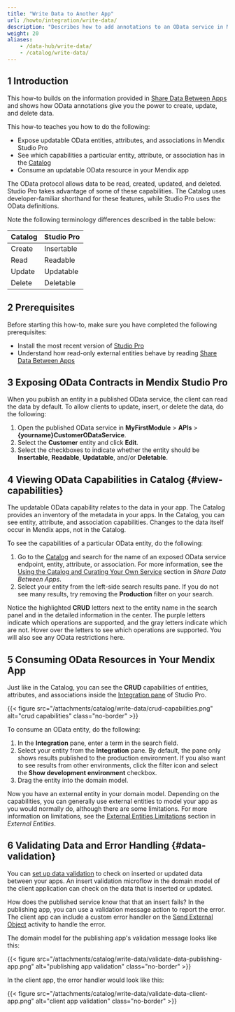 ```yaml
---
title: "Write Data to Another App"
url: /howto/integration/write-data/
description: "Describes how to add annotations to an OData service in Mendix Studio Pro, see external entities with these features in the Catalog, and use them to build your app."
weight: 20
aliases:
    - /data-hub/write-data/
    - /catalog/write-data/
---
```


## 1 Introduction

This how-to builds on the information provided in [Share Data Between Apps](/howto/integration/share-data/) and shows how OData annotations give you the power to create, update, and delete data.

This how-to teaches you how to do the following:

* Expose updatable OData entities, attributes, and associations in Mendix Studio Pro
* See which capabilities a particular entity, attribute, or association has in the [Catalog](https://catalog.mendix.com/)
* Consume an updatable OData resource in your Mendix app

The OData protocol allows data to be read, created, updated, and deleted. Studio Pro takes advantage of some of these capabilities. The Catalog uses developer-familiar shorthand for these features, while Studio Pro uses the OData definitions.

Note the following terminology differences described in the table below:

| Catalog | Studio Pro |
| -------- | ---------- |
| Create   | Insertable |
| Read     | Readable   |
| Update   | Updatable  |
| Delete   | Deletable  |

## 2 Prerequisites

Before starting this how-to, make sure you have completed the following prerequisites:

* Install the most recent version of [Studio Pro](https://marketplace.mendix.com/link/studiopro/)
* Understand how read-only external entities behave by reading [Share Data Between Apps](/howto/integration/share-data/)

## 3 Exposing OData Contracts in Mendix Studio Pro

When you publish an entity in a published OData service, the client can read the data by default. To allow clients to update, insert, or delete the data, do the following:

1. Open the published OData service in **MyFirstModule** > **APIs** > **{yourname}CustomerODataService**.
2. Select the **Customer** entity and click **Edit**.
3. Select the checkboxes to indicate whether the entity should be **Insertable**, **Readable**, **Updatable**, and/or **Deletable**.

## 4 Viewing OData Capabilities in Catalog {#view-capabilities}

The updatable OData capability relates to the data in your app. The Catalog provides an inventory of the metadata in your apps. In the Catalog, you can see entity, attribute, and association capabilities. Changes to the data itself occur in Mendix apps, not in the Catalog.

To see the capabilities of a particular OData entity, do the following: 

1. Go to the [Catalog](https://catalog.mendix.com/) and search for the name of an exposed OData service endpoint, entity, attribute, or association. For more information, see the [Using the Catalog and Curating Your Own Service](/howto/integration/share-data/#use-and-curate) section in *Share Data Between Apps*.
2. Select your entity from the left-side search results pane. If you do not see many results, try removing the **Production** filter on your search.

Notice the highlighted **CRUD** letters next to the entity name in the search panel and in the detailed information in the center. The purple letters indicate which operations are supported, and the gray letters indicate which are not. Hover over the letters to see which operations are supported. You will also see any OData restrictions here.

## 5 Consuming OData Resources in Your Mendix App

Just like in the Catalog, you can see the **CRUD** capabilities of entities, attributes, and associations inside the [Integration pane](/refguide/integration-pane/) of Studio Pro.

{{< figure src="/attachments/catalog/write-data/crud-capabilities.png" alt="crud capabilities" class="no-border" >}}

To consume an OData entity, do the following:

1. In the **Integration** pane, enter a term in the search field. 
2. Select your entity from the **Integration** pane. By default, the pane only shows results published to the production environment. If you also want to see results from other environments, click the filter icon and select the **Show development environment** checkbox.
3. Drag the entity into the domain model.

Now you have an external entity in your domain model. Depending on the capabilities, you can generally use external entities to model your app as you would normally do, although there are some limitations. For more information on limitations, see the [External Entities Limitations](/refguide/external-entities/#limitations) section in *External Entities*. 

## 6 Validating Data and Error Handling {#data-validation}

You can [set up data validation](/refguide/setting-up-data-validation/) to check on inserted or updated data between your apps. An insert validation microflow in the domain model of the client application can check on the data that is inserted or updated.

How does the published service know that that an insert fails? In the publishing app, you can use a validation message action to report the error. The client app can include a custom error handler on the [Send External Object](/refguide/send-external-object/) activity to handle the error.

The domain model for the publishing app's validation message looks like this:

{{< figure src="/attachments/catalog/write-data/validate-data-publishing-app.png" alt="publishing app validation" class="no-border" >}}

In the client app, the error handler would look like this:

{{< figure src="/attachments/catalog/write-data/validate-data-client-app.png" alt="client app validation" class="no-border" >}}
